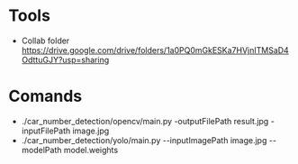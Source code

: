 # Tools

- Collab folder https://drive.google.com/drive/folders/1a0PQ0mGkESKa7HVjnITMSaD4OdttuGJY?usp=sharing

# Comands

- ./car_number_detection/opencv/main.py -outputFilePath result.jpg -inputFilePath image.jpg
- ./car_number_detection/yolo/main.py --inputImagePath image.jpg --modelPath model.weights
